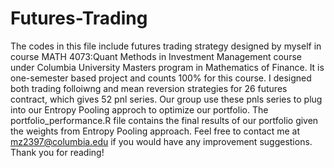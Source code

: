 Futures-Trading
===============
The codes in this file include futures trading strategy designed by myself in course MATH 4073:Quant Methods in Investment Management course under Columbia University Masters program in Mathematics of Finance. It is one-semester based project and counts 100% for this course. 
I designed both trading folloiwng and mean reversion strategies for 26 futures contract, which gives 52 pnl series. Our group use these pnls series to plug into our Entropy Pooling approch to optimize our portfolio.
The portfolio_performance.R file contains the final results of our portfolio given the weights from Entropy Pooling approach.
Feel free to contact me at mz2397@columbia.edu if you would have any improvement suggestions. Thank you for reading!
